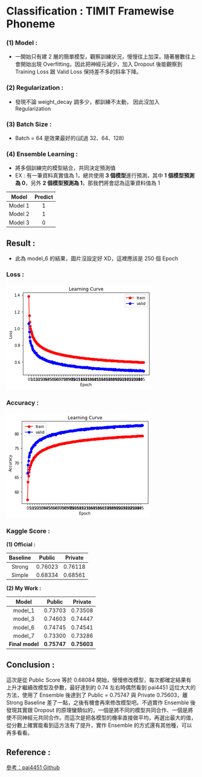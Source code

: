 # Classification : TIMIT Framewise Phoneme

### (1) Model : 
* 一開始只有建 2 層的簡單模型，觀察訓練狀況，慢慢往上加深，隨著層數往上會開始出現 Overfitting，因此把神經元減少，加入 Dropout 後能觀察到 Training Loss 跟 Valid Loss 保持差不多的斜率下降。

### (2) Regularization : 
* 發現不論 weight_decay 調多少，都訓練不太動， 因此沒加入 Regularization

### (3) Batch Size : 
* Batch = 64 是效果最好的(試過 32、64、128)

### (4) Ensemble Learning : 

* 將多個訓練完的模型結合，共同決定預測值
* EX : 有一筆資料真實值為 1，總共使用 **3 個模型**進行預測，其中 **1 個模型預測為 0**，另外 **2 個模型預測為 1**，那我們將會認為這筆資料值為 1

|  Model  | Predict |
|:-------:|:-------:|
| Model 1 |    1    |
| Model 2 |    1    |
| Model 3 |    0    |


## Result : 
* 此為 model_6 的結果，圖片沒設定好 XD，這裡應該是 250 個 Epoch
### Loss : 
![1](image/Loss.png)

### Accuracy : 
![2](image/Accuracy.png)

### Kaggle Score : 

**(1) Official :**

| Baseline | Public  | Private |
|:--------:|:-------:|:-------:|
|  Strong  | 0.76023 | 0.76118 |
|  Simple  | 0.68334 | 0.68561 |

**(2) My Work :**

|      Model      |   Public    |   Private   |
|:---------------:|:-----------:|:-----------:|
|     model_1     |   0.73703   |   0.73508   |
|     model_3     |   0.74603   |   0.74447   |
|     model_6     |   0.74745   |   0.74541   |
|     model_7     |   0.73300   |   0.73286   |
| **Final model** | **0.75747** | **0.75603** |


## Conclusion : 
這次是從 Public Score 等於 0.68084 開始，慢慢修改模型，每次都確定結果有上升才繼續改模型及參數，最好達到約 0.74 左右時偶然看到 pai4451 這位大大的方法，使用了 Ensemble 後達到了 Public = 0.75747 與 Private 0.75603，離 Strong Baseline 差了一點，之後有機會再來修改模型吧。不過實作 Ensemble 後發現其實跟 Dropout 的原理蠻類似的，一個是將不同的模型共同合作、一個是將使不同神經元共同合作。而這次是把各模型的機率直接做平均，再選出最大的值，從分數上確實能看到這方法有了提升，實作 Ensemble 的方式還有其他種，可以再多看看。


## Reference : 
[參考：pai4451 Github](https://github.com/pai4451/ML2021/tree/main/hw2)
